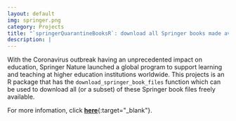 ```yaml
---
layout: default
img: springer.png
category: Projects
title: "`springerQuarantineBooksR`: download all Springer books made available during the COVID-19 quarantine"
description: |
---
```


With the Coronavirus outbreak having an unprecedented impact on education, Springer Nature launched a global program to support learning and teaching at higher education institutions worldwide. This projects is an R package that has the `download_springer_book_files` function which can be used to download all (or a subset) of these Springer book files freely available. 

For more infomation, click [**here**](https://github.com/renanxcortes/springerQuarantineBooksR){:target="_blank"}.
